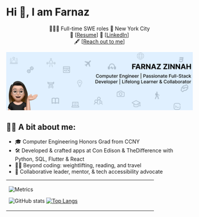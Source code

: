 <h1>Hi 👋, I am Farnaz</h1>

<p align="center">
🧘🏻‍♀️ Full-time SWE roles 📍 New York City  <br>
📝 [<a href="https://drive.google.com/file/d/1Ob2PkmUj22DiadrF4dFDjvHCkcD8Eoe9/view" target="_blank">Resume</a>]  
📇 [<a href="https://www.linkedin.com/in/farnaz-zinnah/" target="_blank">LinkedIn</a>]  <br>
🖋️ [<a href="mailto:farnazsamia@gmail.com">Reach out to me</a>]
</p>

<p align="center">
  <img src="https://github.com/fzinnah17/fzinnah17/blob/main/git.png" alt="My Banner"><br>
</p>


## 👩🏻 A bit about me: 
- 🎓 Computer Engineering Honors Grad from CCNY
- 🛠 Developed & crafted apps at Con Edison & TheDifference with Python, SQL, Flutter & React
- 🏋️‍♂️ Beyond coding: weightlifting, reading, and travel
- 📖 Collaborative leader, mentor, & tech accessibility advocate

<table>
  <tr>
    <td valign="top" width="50%">

![Metrics](https://metrics.lecoq.io/fzinnah17)



![GitHub stats](https://github-readme-stats.vercel.app/api?username=fzinnah17&show_icons=true&theme=radical&cache_seconds=0)
[![Top Langs](https://github-readme-stats.vercel.app/api/top-langs/?username=fzinnah17&layout=compact)](https://github.com/fzinnah17/github-readme-stats)


  </tr>
</table>





<!--
**fzinnah17/fzinnah17** is a ✨ _special_ ✨ repository because its `README.md` (this file) appears on your GitHub profile.

Here are some ideas to get you started:

- 🔭 I’m currently working on ...
- 🌱 I’m currently learning ...
- 👯 I’m looking to collaborate on ...
- 🤔 I’m looking for help with ...
- 💬 Ask me about ...
- 📫 How to reach me: ...
- 😄 Pronouns: ...
- ⚡ Fun fact: ...
-->
